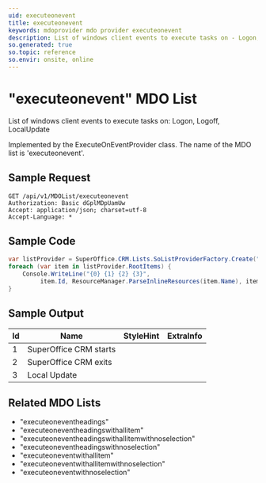 ```yaml
---
uid: executeonevent
title: executeonevent
keywords: mdoprovider mdo provider executeonevent
description: List of windows client events to execute tasks on - Logon, Logoff, LocalUpdate
so.generated: true
so.topic: reference
so.envir: onsite, online
---
```


# "executeonevent" MDO List
List of windows client events to execute tasks on: Logon, Logoff, LocalUpdate



Implemented by the <see cref="T:SuperOffice.CRM.Lists.ExecuteOnEventProvider">ExecuteOnEventProvider</see> class.
The name of the MDO list is 'executeonevent'.




## Sample Request

```http!
GET /api/v1/MDOList/executeonevent
Authorization: Basic dGplMDpUamUw
Accept: application/json; charset=utf-8
Accept-Language: *

```

## Sample Code
```cs
var listProvider = SuperOffice.CRM.Lists.SoListProviderFactory.Create("executeonevent", forceFlatList: true);
foreach (var item in listProvider.RootItems) {
    Console.WriteLine("{0} {1} {2} {3}", 
         item.Id, ResourceManager.ParseInlineResources(item.Name), item.StyleHint, item.ExtraInfo);
}
```

## Sample Output

|Id   | Name  |StyleHint|ExtraInfo |
| --- | ----- | ------- | -------- |
|1|SuperOffice CRM starts|||
|2|SuperOffice CRM exits|||
|3|Local Update|||


## Related MDO Lists

* "executeoneventheadings"
* "executeoneventheadingswithallitem"
* "executeoneventheadingswithallitemwithnoselection"
* "executeoneventheadingswithnoselection"
* "executeoneventwithallitem"
* "executeoneventwithallitemwithnoselection"
* "executeoneventwithnoselection"
